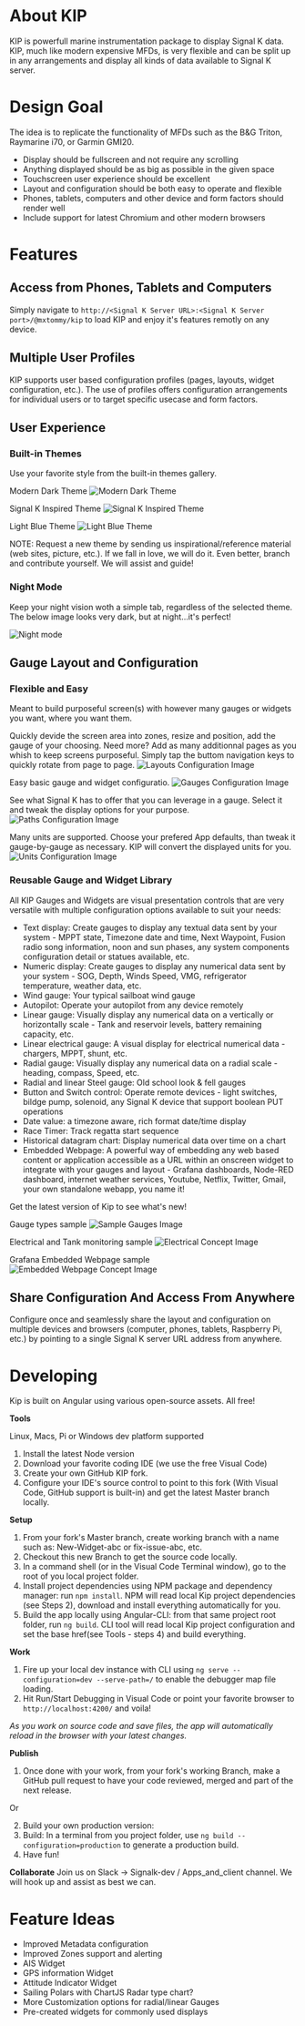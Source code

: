 # About KIP

KIP is powerfull marine instrumentation package to display Signal K data. KIP, much like modern expensive MFDs, is very flexible and can be split up in any arrangements and display all kinds of data available to Signal K server.

# Design Goal

The idea is to replicate the functionality of MFDs such as the B&G Triton, Raymarine i70, or Garmin GMI20.
- Display should be fullscreen and not require any scrolling
- Anything displayed should be as big as possible in the given space
- Touchscreen user experience should be excellent
- Layout and configuration should be both easy to operate and flexible
- Phones, tablets, computers and other device and form factors should render well 
- Include support for latest Chromium and other modern browsers

# Features
## Access from Phones, Tablets and Computers
  Simply navigate to `http://<Signal K Server URL>:<Signal K Server port>/@mxtommy/kip` to load KIP and enjoy it's features remotly on any device.

## Multiple User Profiles
  KIP supports user based configuration profiles (pages, layouts, widget configuration, etc.). The use of profiles offers configuration arrangements for individual users or to target specific usecase and form factors. 

## User Experience
### Built-in Themes
  Use your favorite style from the built-in themes gallery.

  Modern Dark Theme
  ![Modern Dark Theme](./KipSample-1-1024x488.png)
  
  Signal K Inspired Theme
  ![Signal K Inspired Theme](./KipSample-2-1024x488.png)
  
  Light Blue Theme
  ![Light Blue Theme](./KipSample-3-1024x488.png)

  NOTE: Request a new theme by sending us inspirational/reference material (web sites, picture, etc.).
  If we fall in love, we will do it. Even better, branch and contribute yourself. We will assist and guide!

### Night Mode
  Keep your night vision woth a simple tab, regardless of the selected theme. The below image looks very dark, but at night...it's perfect!

  ![Night mode](./KipNightMode-1024x488.png)


## Gauge Layout and Configuration
### Flexible and Easy
  Meant to build purposeful screen(s) with however many gauges or widgets you want, where you want them. 

  Quickly devide the screen area into zones, resize and position, add the gauge of your choosing. Need more? Add as many additionnal pages as you whish to keep screens purposeful. Simply tap the buttom navigation keys to quickly rotate from page to page.
  ![Layouts Configuration Image](./KipWidgetConfig-layout-1024x488.png)
  
  Easy basic gauge and widget configuratio.
  ![Gauges Configuration Image](./KipConfig-display-1024x488.png) 
  
  See what Signal K has to offer that you can leverage in a gauge. Select it and tweak the display options for your purpose.
  ![Paths Configuration Image](./KipWidgetConfig-paths-1024x488.png)
  
  Many units are supported. Choose your prefered App defaults, than tweak it gauge-by-gauge as necessary. KIP will convert the displayed units for you.
  ![Units Configuration Image](./KipConfig-Units-1024x488.png) 

### Reusable Gauge and Widget Library
  All KIP Gauges and Widgets are visual presentation controls that are very versatile with multiple configuration options available to suit your needs:
  - Text display: Create gauges to display any textual data sent by your system - MPPT state, Timezone date and time, Next Waypoint, Fusion radio song information, noon and sun phases, any system components configuration detail or statues available, etc.
  - Numeric display: Create gauges to display any numerical data sent by your system - SOG, Depth, Winds Speed, VMG, refrigerator temperature, weather data, etc.
  - Wind gauge: Your typical sailboat wind gauge
  - Autopilot: Operate your autopilot from any device remotely 
  - Linear gauge: Visually display any numerical data on a vertically or horizontally scale - Tank and reservoir levels, battery remaining capacity, etc.
  - Linear electrical gauge: A visual display for electrical numerical data - chargers, MPPT, shunt, etc.
  - Radial gauge: Visually display any numerical data on a radial scale - heading, compass, Speed, etc.
  - Radial and linear Steel gauge: Old school look & fell gauges
  - Button and Switch control: Operate remote devices - light switches, bildge pump, solenoid, any Signal K device that support boolean PUT operations
  - Date value: a timezone aware, rich format date/time display 
  - Race Timer: Track regatta start sequence
  - Historical datagram chart: Display numerical data over time on a chart
  - Embedded Webpage: A powerful way of embedding any web based content or application accessible as a URL within an onscreen widget to integrate with your gauges and layout - Grafana dashboards, Node-RED dashboard, internet weather services, Youtube, Netflix, Twitter, Gmail, your own standalone webapp, you name it!

  Get the latest version of Kip to see what's new!

  Gauge types sample
  ![Sample Gauges Image](./KipGaugeSample1-1024x545.png)
  
  Electrical and Tank monitoring sample 
  ![Electrical Concept Image](./KipGaugeSample2-1024x488.png)

  Grafana Embedded Webpage sample 
  ![Embedded Webpage Concept Image](./KipGaugeSample3-1024x508.png)


## Share Configuration And Access From Anywhere
  Configure once and seamlessly share the layout and configuration on multiple devices and browsers (computer, phones, tablets,
  Raspberry Pi, etc.) by pointing to a single Signal K server URL address from anywhere.

# Developing

Kip is built on Angular using various open-source assets. All free!

**Tools**

Linux, Macs, Pi or Windows dev platform supported
1. Install the latest Node version
2. Download your favorite coding IDE (we use the free Visual Code)
3. Create your own GitHub KIP fork.
4. Configure your IDE's source control to point to this fork (With Visual Code, GitHub support is built-in) and get the latest Master branch locally.

**Setup**
1. From your fork's Master branch, create working branch with a name such as: New-Widget-abc or fix-issue-abc, etc.
2. Checkout this new Branch to get the source code locally.
3. In a command shell (or in the Visual Code Terminal window), go to the root of you local project folder.
4. Install project dependencies using NPM package and dependency manager: run `npm install`. NPM will read local Kip project dependencies (see Steps 2), download and install everything automatically for you.
5. Build the app locally using Angular-CLI: from that same project root folder, run `ng build`. CLI tool will read local Kip project configuration and set the base href(see Tools - steps 4) and build everything.

**Work**
1. Fire up your local dev instance with CLI using `ng serve --configuration=dev --serve-path=/` to enable the debugger map file loading.
2. Hit Run/Start Debugging in Visual Code or point your favorite browser to `http://localhost:4200/` and voila!

*As you work on source code and save files, the app will automatically reload in the browser with your latest changes.*

**Publish**
1. Once done with your work, from your fork's working Branch, make a GitHub pull request to have your code reviewed, merged and part of the next release. 

Or

2. Build your own production version:
  1. Build: In a terminal from you project folder, use `ng build --configuration=production` to generate a production build.
  2. Have fun! 

**Collaborate**
Join us on Slack -> Signalk-dev / Apps_and_client channel. We will hook up and assist as best we can.

# Feature Ideas
 * Improved Metadata configuration
 * Improved Zones support and alerting
 * AIS Widget
 * GPS information Widget
 * Attitude Indicator Widget
 * Sailing Polars with ChartJS Radar type chart?
 * More Customization options for radial/linear Gauges
 * Pre-created widgets for commonly used displays
